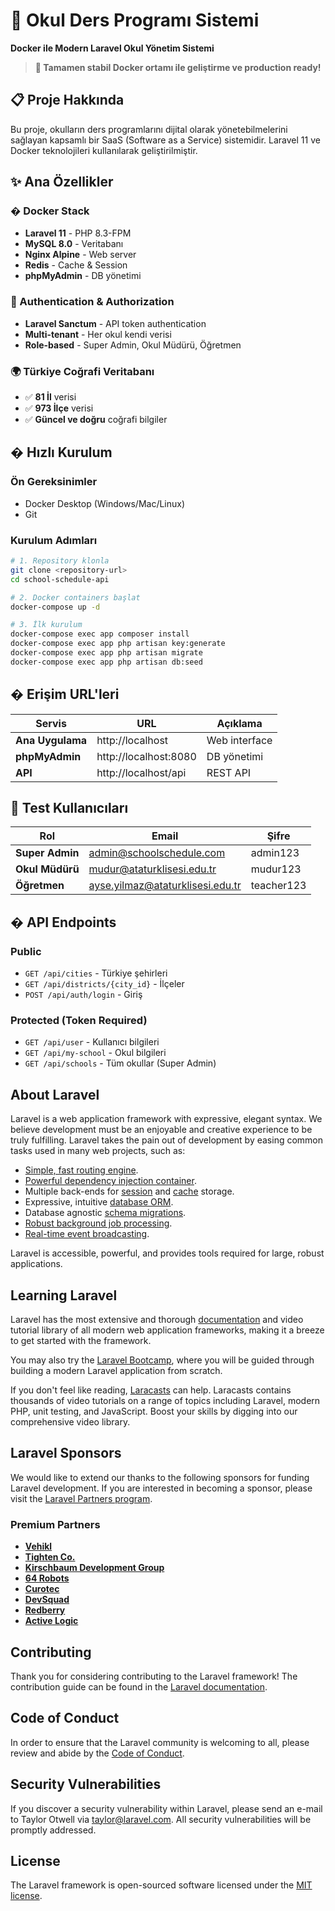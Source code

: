 # 🏫 Okul Ders Programı Sistemi

**Docker ile Modern Laravel Okul Yönetim Sistemi**

> **🎯 Tamamen stabil Docker ortamı ile geliştirme ve production ready!**

## 📋 Proje Hakkında

Bu proje, okulların ders programlarını dijital olarak yönetebilmelerini sağlayan kapsamlı bir SaaS (Software as a Service) sistemidir. Laravel 11 ve Docker teknolojileri kullanılarak geliştirilmiştir.

## ✨ Ana Özellikler

### � Docker Stack
- **Laravel 11** - PHP 8.3-FPM
- **MySQL 8.0** - Veritabanı
- **Nginx Alpine** - Web server
- **Redis** - Cache & Session
- **phpMyAdmin** - DB yönetimi

### 🔐 Authentication & Authorization
- **Laravel Sanctum** - API token authentication
- **Multi-tenant** - Her okul kendi verisi
- **Role-based** - Super Admin, Okul Müdürü, Öğretmen

### 🌍 Türkiye Coğrafi Veritabanı
- ✅ **81 İl** verisi
- ✅ **973 İlçe** verisi
- ✅ **Güncel ve doğru** coğrafi bilgiler

## � Hızlı Kurulum

### Ön Gereksinimler
- Docker Desktop (Windows/Mac/Linux)
- Git

### Kurulum Adımları
```bash
# 1. Repository klonla
git clone <repository-url>
cd school-schedule-api

# 2. Docker containers başlat
docker-compose up -d

# 3. İlk kurulum
docker-compose exec app composer install
docker-compose exec app php artisan key:generate
docker-compose exec app php artisan migrate
docker-compose exec app php artisan db:seed
```

## � Erişim URL'leri

| Servis | URL | Açıklama |
|--------|-----|----------|
| **Ana Uygulama** | http://localhost | Web interface |
| **phpMyAdmin** | http://localhost:8080 | DB yönetimi |
| **API** | http://localhost/api | REST API |

## 👤 Test Kullanıcıları

| Rol | Email | Şifre |
|-----|-------|-------|
| **Super Admin** | admin@schoolschedule.com | admin123 |
| **Okul Müdürü** | mudur@ataturklisesi.edu.tr | mudur123 |
| **Öğretmen** | ayse.yilmaz@ataturklisesi.edu.tr | teacher123 |

## � API Endpoints

### Public
- `GET /api/cities` - Türkiye şehirleri
- `GET /api/districts/{city_id}` - İlçeler
- `POST /api/auth/login` - Giriş

### Protected (Token Required)
- `GET /api/user` - Kullanıcı bilgileri
- `GET /api/my-school` - Okul bilgileri
- `GET /api/schools` - Tüm okullar (Super Admin)

## About Laravel

Laravel is a web application framework with expressive, elegant syntax. We believe development must be an enjoyable and creative experience to be truly fulfilling. Laravel takes the pain out of development by easing common tasks used in many web projects, such as:

- [Simple, fast routing engine](https://laravel.com/docs/routing).
- [Powerful dependency injection container](https://laravel.com/docs/container).
- Multiple back-ends for [session](https://laravel.com/docs/session) and [cache](https://laravel.com/docs/cache) storage.
- Expressive, intuitive [database ORM](https://laravel.com/docs/eloquent).
- Database agnostic [schema migrations](https://laravel.com/docs/migrations).
- [Robust background job processing](https://laravel.com/docs/queues).
- [Real-time event broadcasting](https://laravel.com/docs/broadcasting).

Laravel is accessible, powerful, and provides tools required for large, robust applications.

## Learning Laravel

Laravel has the most extensive and thorough [documentation](https://laravel.com/docs) and video tutorial library of all modern web application frameworks, making it a breeze to get started with the framework.

You may also try the [Laravel Bootcamp](https://bootcamp.laravel.com), where you will be guided through building a modern Laravel application from scratch.

If you don't feel like reading, [Laracasts](https://laracasts.com) can help. Laracasts contains thousands of video tutorials on a range of topics including Laravel, modern PHP, unit testing, and JavaScript. Boost your skills by digging into our comprehensive video library.

## Laravel Sponsors

We would like to extend our thanks to the following sponsors for funding Laravel development. If you are interested in becoming a sponsor, please visit the [Laravel Partners program](https://partners.laravel.com).

### Premium Partners

- **[Vehikl](https://vehikl.com)**
- **[Tighten Co.](https://tighten.co)**
- **[Kirschbaum Development Group](https://kirschbaumdevelopment.com)**
- **[64 Robots](https://64robots.com)**
- **[Curotec](https://www.curotec.com/services/technologies/laravel)**
- **[DevSquad](https://devsquad.com/hire-laravel-developers)**
- **[Redberry](https://redberry.international/laravel-development)**
- **[Active Logic](https://activelogic.com)**

## Contributing

Thank you for considering contributing to the Laravel framework! The contribution guide can be found in the [Laravel documentation](https://laravel.com/docs/contributions).

## Code of Conduct

In order to ensure that the Laravel community is welcoming to all, please review and abide by the [Code of Conduct](https://laravel.com/docs/contributions#code-of-conduct).

## Security Vulnerabilities

If you discover a security vulnerability within Laravel, please send an e-mail to Taylor Otwell via [taylor@laravel.com](mailto:taylor@laravel.com). All security vulnerabilities will be promptly addressed.

## License

The Laravel framework is open-sourced software licensed under the [MIT license](https://opensource.org/licenses/MIT).
